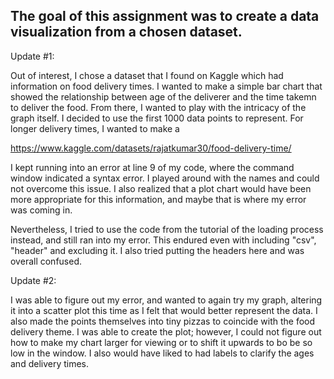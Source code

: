 
The goal of this assignment was to create a data visualization from a chosen dataset.
---

Update #1:

Out of interest, I chose a dataset that I found on Kaggle which had information on food delivery times. I wanted to make a simple bar chart that showed the relationship between age of the deliverer and the time takemn to deliver the food. From there, I wanted to play with the intricacy of the graph itself. I decided to use the first 1000 data points to represent. For longer delivery times, I wanted to make a 

https://www.kaggle.com/datasets/rajatkumar30/food-delivery-time/

I kept running into an error at line 9 of my code, where the command window indicated a syntax error. I played around with the names and could not overcome this issue. I also realized that a plot chart would have been more appropriate for this information, and maybe that is where my error was coming in.

Nevertheless, I tried to use the code from the tutorial of the loading process instead, and still ran into my error. This endured even with including "csv", "header" and excluding it. I also tried putting the headers here and was overall confused.

Update #2:

I was able to figure out my error, and wanted to again try my graph, altering it into a scatter plot this time as I felt that would better represent the data. I also made the points themselves into tiny pizzas to coincide with the food delivery theme. I was able to create the plot; however, I could not figure out how to make my chart larger for viewing or to shift it upwards to bo be so low in the window. I also would have liked to had labels to clarify the ages and delivery times.